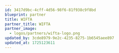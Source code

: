 ```yaml
---
id: 3417d9bc-4cff-4d56-98f6-81f938c9f8bd
blueprint: partner
title: WIFTA
partner_title: WIFTA
partner_image:
  - logos/partners/wifta-logo.png
updated_by: 3cde8979-9e2c-4235-8275-1b6545aee897
updated_at: 1725123611
---
```


